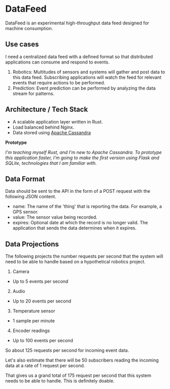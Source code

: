 # DataFeed

DataFeed is an experimental high-throughput data feed designed for
machine consumption.

## Use cases

I need a centralized data feed with a defined format so that distributed
applications can consume and respond to events.

1. Robotics: Multitudes of sensors and systems will gather and post data
   to this data feed. Subscribing applications will watch the feed for
   relevant events that require actions to be performed.
2. Prediction: Event prediction can be performed by analyzing the data
   stream for patterns.

## Architecture / Tech Stack

- A scalable application layer written in Rust.
- Load balanced behind Nginx.
- Data stored using [Apache Cassandra](http://cassandra.apache.org) 

**Prototype**

*I'm teaching myself Rust, and I'm new to Apache Cassandra.*
*To prototype this application faster, I'm going to make the first*
*version using Flask and SQLite, technologies that I am familiar with.*

## Data Format

Data should be sent to the API in the form of a POST request with the
following JSON content.

- name: The name of the 'thing' that is reporting the data.
        For example, a GPS sensor.
- value: The sensor value being recorded.
- expires: Optional date at which the record is no longer valid.
           The application that sends the data determines when it expires.

## Data Projections

The following projects the number requests per second that the system
will need to be able to handle based on a hypothetical robotics project.

1. Camera
  - Up to 5 events per second
2. Audio
  - Up to 20 events per second
3. Temperature sensor
  - 1 sample per minute
4. Encoder readings
  - Up to 100 events per second

So about 125 requests per second for incoming event data.

Let's also estimate that there will be 50 subscribers reading
the incoming data at a rate of 1 request per second.

That gives us a grand total of 175 request per second that this
system needs to be able to handle. This is definitely doable.
